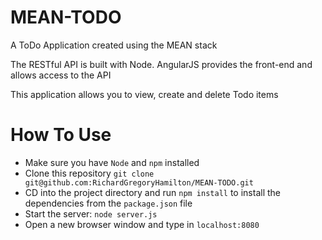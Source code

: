 # MEAN-TODO
A ToDo Application created using the MEAN stack

The RESTful API is built with Node. AngularJS provides the front-end and allows access to the API

This application allows you to view, create and delete Todo items

# How To Use
* Make sure you have `Node` and `npm` installed
* Clone this repository `git clone git@github.com:RichardGregoryHamilton/MEAN-TODO.git`
* CD into the project directory and run `npm install` to install the dependencies from the `package.json` file
* Start the server: `node server.js`
* Open a new browser window and type in `localhost:8080`
